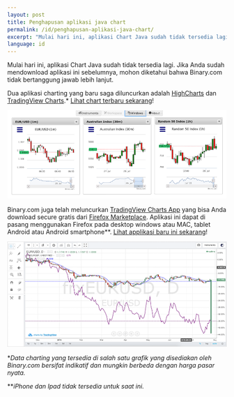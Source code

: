```yaml
---
layout: post
title: Penghapusan aplikasi java chart
permalink: /id/penghapusan-aplikasi-java-chart/
excerpt: "Mulai hari ini, aplikasi Chart Java sudah tidak tersedia lagi. Jika Anda sudah mendownload aplikasi ini sebelumnya, mohon diketahui bahwa Binary.com tidak bertanggung jawab lebih lanjut..."
language: id
---
```



Mulai hari ini, aplikasi Chart Java sudah tidak tersedia lagi. Jika Anda sudah mendownload aplikasi ini sebelumnya, mohon diketahui bahwa Binary.com tidak bertanggung jawab lebih lanjut.

Dua aplikasi charting yang baru saga diluncurkan adalah [HighCharts](https://highcharts.binary.com/?l=ID&utm_source=blog&utm_medium=social&utm_content=ID&utm_campaign=whatsnew&utm_source=blog&utm_medium=social&utm_content=ID&utm_campaign=whatsnew) dan [TradingView Charts](https://tradingview.binary.com/?l=ID&utm_source=blog&utm_medium=social&utm_content=ID&utm_campaign=whatsnew&utm_source=blog&utm_medium=social&utm_content=ID&utm_campaign=whatsnew).*
[Lihat chart terbaru sekarang](https://www.binary.com/charting/?l=ID&utm_source=blog&utm_medium=social&utm_content=EN&utm_campaign=whatsnew&utm_source=blog&utm_medium=social&utm_content=ID&utm_campaign=whatsnew)!

![](/images/blog-image1-charts.png)

Binary.com juga telah meluncurkan [TradingView Charts App](https://marketplace.firefox.com/app/binary-ltd-tradingview-charts?src=search) yang bisa Anda download secure gratis dari [Firefox Marketplace](https://marketplace.firefox.com/app/binary-ltd-tradingview-charts?src=search). Aplikasi ini dapat di pasang menggunakan Firefox pada desktop windows atau MAC, tablet Android atau Android smartphone**. [Lihat applikasi baru ini sekarang](https://marketplace.firefox.com/app/binary-ltd-tradingview-charts/?src=search)!

![](/images/blog-image-charts2.png)

**Data charting yang tersedia di salah satu grafik yang disediakan oleh Binary.com bersifat indikatif dan mungkin berbeda dengan harga pasar nyata.*

***iPhone dan Ipad tidak tersedia untuk saat ini.*
